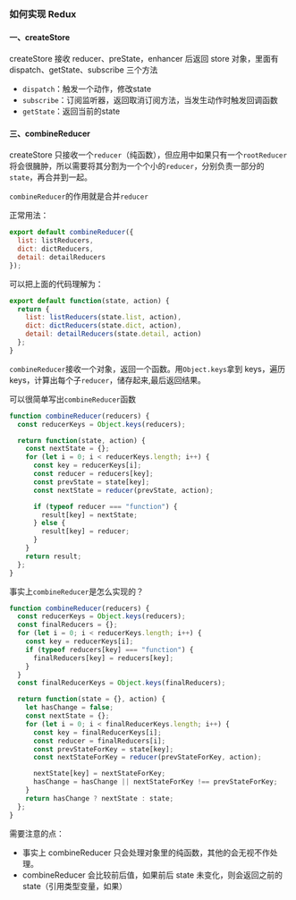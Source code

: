 ### 如何实现 Redux

#### 一、createStore

createStore 接收 reducer、preState，enhancer 后返回 store 对象，里面有 dispatch、getState、subscribe 三个方法

+ `dispatch`：触发一个动作，修改state
+ `subscribe`：订阅监听器，返回取消订阅方法，当发生动作时触发回调函数
+ `getState`：返回当前的state



#### 三、combineReducer

createStore 只接收一个`reducer`（纯函数），但应用中如果只有一个`rootReducer`将会很臃肿，所以需要将其分割为一个个小的`reducer`，分别负责一部分的`state`，再合并到一起。

`combineReducer`的作用就是合并`reducer`

正常用法：

```javascript
export default combineReducer({
  list: listReducers,
  dict: dictReducers,
  detail: detailReducers
});
```

可以把上面的代码理解为：

```javascript
export default function(state, action) {
  return {
    list: listReducers(state.list, action),
    dict: dictReducers(state.dict, action),
    detail: detailReducers(state.detail, action)
  };
}
```

`combineReducer`接收一个对象，返回一个函数。用`Object.keys`拿到 keys，遍历 keys，计算出每个子`reducer`，储存起来,最后返回结果。

可以很简单写出`combineReducer`函数

```javascript
function combineReducer(reducers) {
  const reducerKeys = Object.keys(reducers);

  return function(state, action) {
    const nextState = {};
    for (let i = 0; i < reducerKeys.length; i++) {
      const key = reducerKeys[i];
      const reducer = reducers[key];
      const prevState = state[key];
      const nextState = reducer(prevState, action);

      if (typeof reducer === "function") {
        result[key] = nextState;
      } else {
        result[key] = reducer;
      }
    }
    return result;
  };
}
```

事实上`combineReducer`是怎么实现的？

```javascript
function combineReducer(reducers) {
  const reducerKeys = Object.keys(reducers);
  const finalReducers = {};
  for (let i = 0; i < reducerKeys.length; i++) {
    const key = reducerKeys[i];
    if (typeof reducers[key] === "function") {
      finalReducers[key] = reducers[key];
    }
  }
  const finalReducerKeys = Object.keys(finalReducers);

  return function(state = {}, action) {
    let hasChange = false;
    const nextState = {};
    for (let i = 0; i < finalReducerKeys.length; i++) {
      const key = finalReducerKeys[i];
      const reducer = finalReducers[i];
      const prevStateForKey = state[key];
      const nextStateForKey = reducer(prevStateForKey, action);

      nextState[key] = nextStateForKey;
      hasChange = hasChange || nextStateForKey !== prevStateForKey;
    }
    return hasChange ? nextState : state;
  };
}
```

需要注意的点：

- 事实上 combineReducer 只会处理对象里的纯函数，其他的会无视不作处理。
- combineReducer 会比较前后值，如果前后 state 未变化，则会返回之前的 state（引用类型变量，如果）
